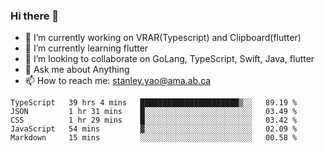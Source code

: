 ### Hi there 👋

- 🔭 I’m currently working on VRAR(Typescript) and Clipboard(flutter) 
- 🌱 I’m currently learning flutter
- 👯 I’m looking to collaborate on GoLang, TypeScript, Swift, Java, flutter
- 💬 Ask me about Anything
- 📫 How to reach me: stanley.yao@ama.ab.ca


<!--START_SECTION:waka-->
```text
TypeScript   39 hrs 4 mins   ██████████████████████▒░░   89.19 % 
JSON         1 hr 31 mins    █░░░░░░░░░░░░░░░░░░░░░░░░   03.49 % 
CSS          1 hr 29 mins    █░░░░░░░░░░░░░░░░░░░░░░░░   03.42 % 
JavaScript   54 mins         ▓░░░░░░░░░░░░░░░░░░░░░░░░   02.09 % 
Markdown     15 mins         ░░░░░░░░░░░░░░░░░░░░░░░░░   00.58 % 
```
<!--END_SECTION:waka-->
